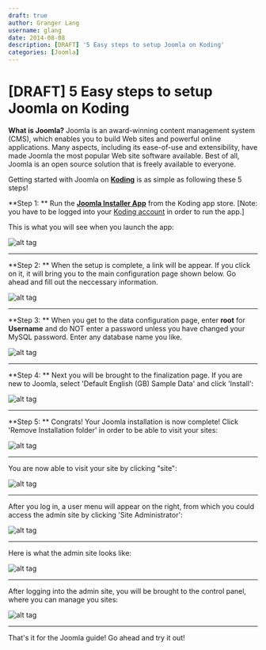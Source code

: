 ```yaml
---
draft: true
author: Granger Lang
username: glang
date: 2014-08-08
description: [DRAFT] '5 Easy steps to setup Joomla on Koding'
categories: [Joomla]
---
```


# [DRAFT] 5 Easy steps to setup Joomla on Koding

**What is Joomla?** 
Joomla is an award-winning content management system (CMS), which enables you to build Web sites and powerful online applications. Many aspects, including its ease-of-use and extensibility, have made Joomla the most popular Web site software available. Best of all, Joomla is an open source solution that is freely available to everyone.

Getting started with Joomla on [**Koding**](https://koding.com) is as simple as following these 5 steps!

**Step 1: **
Run the **[Joomla Installer App](https://koding.com/Joomla)** from the Koding app store. [Note: you have to be 
logged into your [Koding account](https://koding.com/Login) in order to run the app.]

This is what you will see when you launch the app:

![alt tag](j0.png)

___

**Step 2: **
When the setup is complete, a link will be appear. If you click on it, it will bring you to the main configuration page shown below. Go ahead and fill out the neccessary information.


![alt tag](j1.png)
___

**Step 3: **
When you get to the data configuration page, enter **root** for **Username** and do NOT enter a password unless you have changed your MySQL password. Enter any database name you like.


![alt tag](j2.png)
___

**Step 4: **
Next you will be brought to the finalization page. If you are new to Joomla, select 'Default English (GB) Sample Data' and click 'Install':


![alt tag](j3.png)
___

**Step 5: **
Congrats! Your Joomla installation is now complete! Click 'Remove Installation folder' in order to be able to visit your sites:


![alt tag](j4.png)
___


You are now able to visit your site by clicking "site":

![alt tag](j5.png)
___


After you log in, a user menu will appear on the right, from which you could access the admin site by clicking 'Site Administrator':

![alt tag](j6.png)
___


Here is what the admin site looks like:

![alt tag](j7.png)
___


After logging into the admin site, you will be brought to the control panel, where you can manage you sites:

![alt tag](j8.png)
___


That's it for the Joomla guide! Go ahead and try it out!